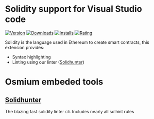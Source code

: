 # Solidity support for Visual Studio code
[![Version](https://vsmarketplacebadges.dev/version/OsmiumToolchains.osmium-solidity-extension.png)](https://marketplace.visualstudio.com/items?itemName=OsmiumToolchains.osmium-solidity-extension)  [![Downloads](https://vsmarketplacebadges.dev/downloads-short/OsmiumToolchains.osmium-solidity-extension.png)](https://marketplace.visualstudio.com/items?itemName=OsmiumToolchains.osmium-solidity-extension) [![Installs](https://vsmarketplacebadges.dev/installs-short/OsmiumToolchains.osmium-solidity-extension.png)](https://marketplace.visualstudio.com/items?itemName=OsmiumToolchains.osmium-solidity-extension) [![Rating](https://vsmarketplacebadges.dev/rating-short/OsmiumToolchains.osmium-solidity-extension.png)](https://marketplace.visualstudio.com/items?itemName=OsmiumToolchains.osmium-solidity-extension#review-details)

Solidity is the language used in Ethereum to create smart contracts, this extension provides: 

* Syntax highlighting
* Linting using our linter ([Solidhunter](https://github.com/astrodevs-labs/osmium/tree/main/toolchains/solidity/core/crates/linter-cli))
  

# Osmium embeded tools
## [Solidhunter](https://github.com/astrodevs-labs/osmium/tree/main/toolchains/solidity/core/crates/linter-cli)
The blazing fast solidity linter cli. Includes nearly all solhint rules


